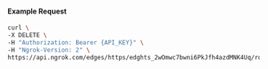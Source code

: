 <!-- Code generated for API Clients. DO NOT EDIT. -->

#### Example Request

```bash
curl \
-X DELETE \
-H "Authorization: Bearer {API_KEY}" \
-H "Ngrok-Version: 2" \
https://api.ngrok.com/edges/https/edghts_2wOmwc7bwni6PkJfh4azdMNK4Uq/routes/edghtsrt_2wOmwYqUdNfeT3oDTtDxVIaww1s/webhook_verification
```
